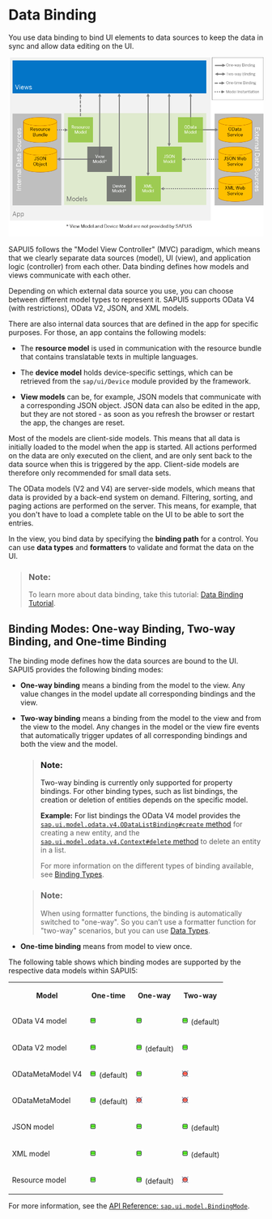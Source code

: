 <!-- loio68b9644a253741e8a4b9e4279a35c247 -->

# Data Binding

You use data binding to bind UI elements to data sources to keep the data in sync and allow data editing on the UI.



![](images/Data_Binding_Overview_544b097.png)

SAPUI5 follows the "Model View Controller" \(MVC\) paradigm, which means that we clearly separate data sources \(model\), UI \(view\), and application logic \(controller\) from each other. Data binding defines how models and views communicate with each other.

Depending on which external data source you use, you can choose between different model types to represent it. SAPUI5 supports OData V4 \(with restrictions\), OData V2, JSON, and XML models.

There are also internal data sources that are defined in the app for specific purposes. For those, an app contains the following models:

-   The **resource model** is used in communication with the resource bundle that contains translatable texts in multiple languages.

-   The **device model** holds device-specific settings, which can be retrieved from the `sap/ui/Device` module provided by the framework.

-   **View models** can be, for example, JSON models that communicate with a corresponding JSON object. JSON data can also be edited in the app, but they are not stored - as soon as you refresh the browser or restart the app, the changes are reset.


Most of the models are client-side models. This means that all data is initially loaded to the model when the app is started. All actions performed on the data are only executed on the client, and are only sent back to the data source when this is triggered by the app. Client-side models are therefore only recommended for small data sets.

The OData models \(V2 and V4\) are server-side models, which means that data is provided by a back-end system on demand. Filtering, sorting, and paging actions are performed on the server. This means, for example, that you don't have to load a complete table on the UI to be able to sort the entries.

In the view, you bind data by specifying the **binding path** for a control. You can use **data types** and **formatters** to validate and format the data on the UI.

> ### Note:  
> To learn more about data binding, take this tutorial: [Data Binding Tutorial](../03_Get-Started/data-binding-tutorial-e531093.md).



<a name="loio68b9644a253741e8a4b9e4279a35c247__section_BindingModes"/>

## Binding Modes: One-way Binding, Two-way Binding, and One-time Binding

The binding mode defines how the data sources are bound to the UI. SAPUI5 provides the following binding modes:

-   **One-way binding** means a binding from the model to the view. Any value changes in the model update all corresponding bindings and the view.

-   **Two-way binding** means a binding from the model to the view and from the view to the model. Any changes in the model or the view fire events that automatically trigger updates of all corresponding bindings and both the view and the model.

    > ### Note:  
    > Two-way binding is currently only supported for property bindings. For other binding types, such as list bindings, the creation or deletion of entities depends on the specific model.
    > 
    > **Example:** For list bindings the OData V4 model provides the [`sap.ui.model.odata.v4.ODataListBinding#create` method](https://ui5.sap.com/#/api/sap.ui.model.odata.v4.ODataListBinding/methods/create) for creating a new entity, and the [`sap.ui.model.odata.v4.Context#delete` method](https://ui5.sap.com/#/api/sap.ui.model.odata.v4.Context/methods/delete) to delete an entity in a list. 
    > 
    > For more information on the different types of binding available, see [Binding Types](binding-types-91f0d8a.md).

    > ### Note:  
    > When using formatter functions, the binding is automatically switched to "one-way". So you can’t use a formatter function for "two-way" scenarios, but you can use [Data Types](formatting-parsing-and-validating-data-07e4b92.md#loio07e4b920f5734fd78fdaa236f26236d8__section_DataTypes).

-   **One-time binding** means from model to view once.


The following table shows which binding modes are supported by the respective data models within SAPUI5:


<table>
<tr>
<th valign="top">

Model

</th>
<th valign="top">

One-time

</th>
<th valign="top">

One-way

</th>
<th valign="top">

Two-way

</th>
</tr>
<tr>
<td valign="top">

OData V4 model

</td>
<td valign="top">

![Supported](../02_Read-Me-First/images/Green_Led_3cb17ee.gif)

</td>
<td valign="top">

![Supported](../02_Read-Me-First/images/Green_Led_3cb17ee.gif)

</td>
<td valign="top">

![Supported](../02_Read-Me-First/images/Green_Led_3cb17ee.gif) \(default\)

</td>
</tr>
<tr>
<td valign="top">

OData V2 model

</td>
<td valign="top">

![Supported](../02_Read-Me-First/images/Green_Led_3cb17ee.gif)

</td>
<td valign="top">

![Supported](../02_Read-Me-First/images/Green_Led_3cb17ee.gif) \(default\)

</td>
<td valign="top">

![Supported](../02_Read-Me-First/images/Green_Led_3cb17ee.gif)

</td>
</tr>
<tr>
<td valign="top">

ODataMetaModel V4

</td>
<td valign="top">

![Supported](../02_Read-Me-First/images/Green_Led_3cb17ee.gif) \(default\)

</td>
<td valign="top">

![Supported](../02_Read-Me-First/images/Green_Led_3cb17ee.gif)

</td>
<td valign="top">

![Not supported](../02_Read-Me-First/images/Red_Led_5befb5a.gif)

</td>
</tr>
<tr>
<td valign="top">

ODataMetaModel

</td>
<td valign="top">

![Supported](../02_Read-Me-First/images/Green_Led_3cb17ee.gif) \(default\)

</td>
<td valign="top">

![Not supported](../02_Read-Me-First/images/Red_Led_5befb5a.gif)

</td>
<td valign="top">

![Not supported](../02_Read-Me-First/images/Red_Led_5befb5a.gif)

</td>
</tr>
<tr>
<td valign="top">

JSON model

</td>
<td valign="top">

![Supported](../02_Read-Me-First/images/Green_Led_3cb17ee.gif)

</td>
<td valign="top">

![Supported](../02_Read-Me-First/images/Green_Led_3cb17ee.gif)

</td>
<td valign="top">

![Supported](../02_Read-Me-First/images/Green_Led_3cb17ee.gif) \(default\)

</td>
</tr>
<tr>
<td valign="top">

XML model

</td>
<td valign="top">

![Supported](../02_Read-Me-First/images/Green_Led_3cb17ee.gif)

</td>
<td valign="top">

![Supported](../02_Read-Me-First/images/Green_Led_3cb17ee.gif)

</td>
<td valign="top">

![Supported](../02_Read-Me-First/images/Green_Led_3cb17ee.gif) \(default\)

</td>
</tr>
<tr>
<td valign="top">

Resource model

</td>
<td valign="top">

![Supported](../02_Read-Me-First/images/Green_Led_3cb17ee.gif)

</td>
<td valign="top">

![Supported](../02_Read-Me-First/images/Green_Led_3cb17ee.gif) \(default\)

</td>
<td valign="top">

![Not supported](../02_Read-Me-First/images/Red_Led_5befb5a.gif)

</td>
</tr>
</table>

For more information, see the [API Reference: `sap.ui.model.BindingMode`](https://ui5.sap.com/#/api/sap.ui.model.BindingMode). 

